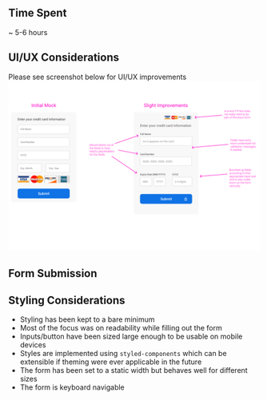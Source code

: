 ## Time Spent

~ 5-6 hours

## UI/UX Considerations

Please see screenshot below for UI/UX improvements
![checkout form mock](https://github.com/sshakeel/quick-checkout-form/blob/master/credit-card-checkout/mock.png?raw=true)

## Form Submission

## Styling Considerations

- Styling has been kept to a bare minimum
- Most of the focus was on readability while filling out the form
- Inputs/button have been sized large enough to be usable on mobile devices
- Styles are implemented using `styled-components` which can be extensible if theming were ever applicable in the future
- The form has been set to a static width but behaves well for different sizes
- The form is keyboard navigable
